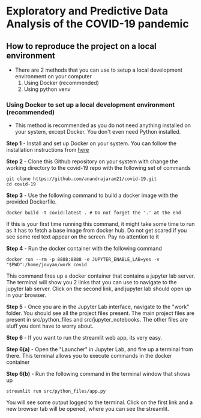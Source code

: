 # Exploratory and Predictive Data Analysis of the COVID-19 pandemic

## How to reproduce the project on a local environment

- There are 2 methods that you can use to setup a local development environment on your computer
  1. Using Docker (recommended)
  2. Using python venv

### Using Docker to set up a local development environment (recommended)

- This method is recommended as you do not need anything installed on your system, except Docker. You don't even need Python installed.

**Step 1** - Install and set up Docker on your system. You can follow the installation instructions from [here](https://docs.docker.com/get-docker/)

**Step 2** - Clone this Github repository on your system with change the working directory to the covid-19 repo with the following set of commands

```
git clone https://github.com/anandrajaram21/covid-19.git
cd covid-19
```

**Step 3** - Use the following command to build a docker image with the provided Dockerfile. 

```
docker build -t covid:latest . # Do not forget the '.' at the end
```

If this is your first time running this command, it might take some time to run as it has to fetch a base image from docker hub. Do not get scared if you see some red text appear on the screen. Pay no attention to it

**Step 4** - Run the docker container with the following command

```
docker run --rm -p 8888:8888 -e JUPYTER_ENABLE_LAB=yes -v "$PWD":/home/jovyan/work covid
```

This command fires up a docker container that contains a jupyter lab server. The terminal will show you 2 links that you can use to navigate to the jupyter lab server. Click on the second link, and jupyter lab should open up in your browser. 

**Step 5** - Once you are in the Jupyter Lab interface, navigate to the "work" folder. You should see all the project files present. The main project files are present in src/python_files and src/jupyter_notebooks. The other files are stuff you dont have to worry about.

**Step 6** - If you want to run the streamlit web app, its very easy.

  **Step 6(a)** - Open the "Launcher" in Jupyter Lab, and fire up a terminal from there. This terminal allows you to execute commands in the docker container

  **Step 6(b)** - Run the following command in the terminal window that shows up

  ```
  streamlit run src/python_files/app.py
  ```

  You will see some output logged to the terminal. Click on the first link and a new browser tab will be opened, where you can see the streamlit.
